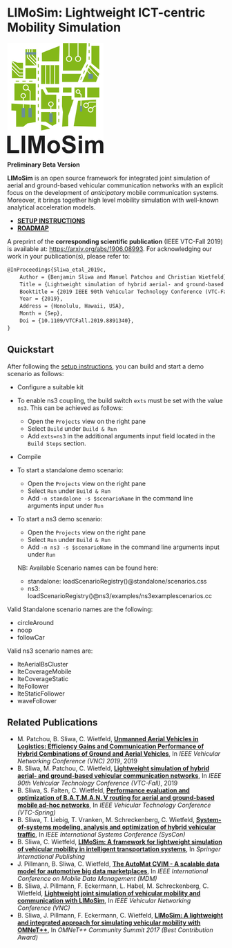  LIMoSim: Lightweight ICT-centric Mobility Simulation
 ========
 ![Logo](misc/img/logo_256.png "LIMoSim")

 **Preliminary Beta Version**

**LIMoSim** is an open source framework for integrated joint simulation of aerial and ground-based vehicular communication networks with an explicit focus on the development of *anticipatory* mobile communication systems. Moreover, it brings together high level mobility simulation with well-known analytical acceleration models.


- [**SETUP INSTRUCTIONS**](INSTALL.md)
- [**ROADMAP**](ROADMAP.md)

A preprint of the **corresponding scientific publication** (IEEE VTC-Fall 2019) is available at: https://arxiv.org/abs/1906.08993. For acknowledging our work in your publication(s), please refer to:
```tex
@InProceedings{Sliwa_etal_2019c,
	Author = {Benjamin Sliwa and Manuel Patchou and Christian Wietfeld},
	Title = {Lightweight simulation of hybrid aerial- and ground-based vehicular communication networks},
	Booktitle = {2019 IEEE 90th Vehicular Technology Conference (VTC-Fall)},
	Year = {2019},
	Address = {Honolulu, Hawaii, USA},
	Month = {Sep},
	Doi = {10.1109/VTCFall.2019.8891340},
}
```

## Quickstart
After following the [setup instructions](INSTALL.md), you can build and start a demo scenario as follows:
- Configure a suitable kit
- To enable ns3 coupling, the build switch `exts` must be set with the value `ns3`. This can be achieved as follows:
  - Open the `Projects` view on the right pane
  - Select `Build` under `Build & Run`
  - Add `exts=ns3` in the additional arguments input field located in the `Build Steps` section.
- Compile
- To start a standalone demo scenario:
  - Open the `Projects` view on the right pane
  - Select `Run` under `Build & Run`
  - Add `-n standalone -s $scenarioName` in the command line arguments input under `Run`
- To start a ns3 demo scenario:
  - Open the `Projects` view on the right pane
  - Select `Run` under `Build & Run`
  - Add `-n ns3 -s $scenarioName` in the command line arguments input under `Run`

  NB: Available Scenario names can be found here:
  - standalone: loadScenarioRegistry()@standalone/scenarios.css
  - ns3: loadScenarioRegistry()@ns3/examples/ns3examplescenarios.cc 

Valid Standalone scenario names are the following:
- circleAround
- noop
- followCar

Valid ns3 scenario names are:
- lteAerialBsCluster
- lteCoverageMobile
- lteCoverageStatic
- lteFollower
- lteStaticFollower
- waveFollower

## Related Publications
- M. Patchou, B. Sliwa, C. Wietfeld, [**Unmanned Aerial Vehicles in Logistics: Efficiency Gains and Communication Performance of Hybrid Combinations of Ground and Aerial Vehicles**](https://arxiv.org/abs/1910.10451), In *IEEE Vehicular Networking Conference (VNC) 2019*, 2019
- B. Sliwa, M. Patchou, C. Wietfeld, [**Lightweight simulation of hybrid aerial- and ground-based vehicular communication networks**](https://arxiv.org/abs/1906.08993), In *IEEE 90th Vehicular Technology Conference (VTC-Fall)*, 2019
- B. Sliwa, S. Falten, C. Wietfeld, [**Performance evaluation and optimization of B.A.T.M.A.N. V routing for aerial and ground-based mobile ad-hoc networks**](https://arxiv.org/pdf/1901.02298.pdf), In *IEEE Vehicular Technology Conference (VTC-Spring)*
- B. Sliwa, T. Liebig, T. Vranken, M. Schreckenberg, C. Wietfeld, [**System-of-systems modeling, analysis and optimization of hybrid vehicular traffic**](https://arxiv.org/abs/1901.03025), In *IEEE International Systems Conference (SysCon)*
- B. Sliwa, C. Wietfeld, [**LIMoSim: A framework for lightweight simulation of vehicular mobility in intelligent transportation systems**](https://www.springer.com/de/book/9783030128418\#aboutBook), In *Springer International Publishing*
- J. Pillmann, B. Sliwa, C. Wietfeld, [**The AutoMat CVIM - A scalable data model for automotive big data marketplaces**](https://arxiv.org/abs/1805.05467), In *IEEE International Conference on Mobile Data Management (MDM)*
- B. Sliwa, J. Pillmann, F. Eckermann, L. Habel, M. Schreckenberg, C. Wietfeld, [**Lightweight joint simulation of vehicular mobility and communication with LIMoSim**](https://arxiv.org/pdf/1710.02966.pdf), In *IEEE Vehicular Networking Conference (VNC)*
- B. Sliwa, J. Pillmann, F. Eckermann, C. Wietfeld, [**LIMoSim: A lightweight and integrated approach for simulating vehicular mobility with OMNeT++**](https://arxiv.org/pdf/1709.02020.pdf), In *OMNeT++ Community Summit 2017 (Best Contribution Award)*
